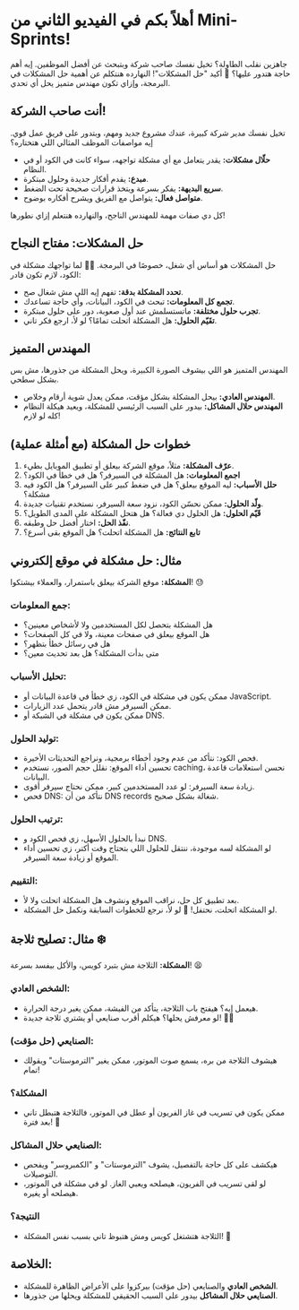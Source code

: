 # أهلاً بكم في الفيديو الثاني من Mini-Sprints!

جاهزين نقلب الطاولة؟ تخيل نفسك صاحب شركة وبتبحث عن أفضل الموظفين. إيه أهم حاجة هتدور عليها؟ 🤔 أكيد "حل المشكلات"! النهارده هنتكلم عن أهمية حل المشكلات في البرمجة، وإزاي تكون مهندس متميز يحل أي تحدي.

## أنت صاحب الشركة!

تخيل نفسك مدير شركة كبيرة، عندك مشروع جديد ومهم، وبتدور على فريق عمل قوي. إيه مواصفات الموظف المثالي اللي هتختاره؟

- **حلّال مشكلات:** يقدر يتعامل مع أي مشكلة تواجهه، سواء كانت في الكود أو في النظام.
- **مبدع:** يقدم أفكار جديدة وحلول مبتكرة.
- **سريع البديهة:** يفكر بسرعة ويتخذ قرارات صحيحة تحت الضغط.
- **متواصل فعال:** يتواصل مع الفريق ويشرح أفكاره بوضوح.

كل دي صفات مهمة للمهندس الناجح، والنهارده هنتعلم إزاي نطورها!

## حل المشكلات: مفتاح النجاح

حل المشكلات هو أساس أي شغل، خصوصًا في البرمجة. 🧑‍💻 لما تواجهك مشكلة في الكود، لازم تكون قادر:

- **تحدد المشكلة بدقة:** تفهم إيه اللي مش شغال صح.
- **تجمع كل المعلومات:** تبحث في الكود، البيانات، وأي حاجة تساعدك.
- **تجرب حلول مختلفة:** ماتستسلمش عند أول صعوبة، دور على حلول مبتكرة.
- **تقَيّم الحلول:** هل المشكلة اتحلت تمامًا؟ لو لأ، ارجع فكر تاني.

## المهندس المتميز

المهندس المتميز هو اللي بيشوف الصورة الكبيرة، ويحل المشكلة من جذورها، مش بس بشكل سطحي.

- **المهندس العادي:** بيحل المشكلة بشكل مؤقت، ممكن يعدل شوية أرقام وخلاص.
- **المهندس حلال المشاكل:** بيدور على السبب الرئيسي للمشكلة، ويعيد هيكلة النظام كله لو لازم!

## خطوات حل المشكلة (مع أمثلة عملية)

1. **عرّف المشكلة:** مثلاً، موقع الشركة بيعلق أو تطبيق الموبايل بطيء.
2. **اجمع المعلومات:** هل المشكلة في السيرفر؟ هل في خطأ في الكود؟
3. **حلل الأسباب:** ليه الموقع بيعلق؟ هل في ضغط كبير على السيرفر؟ هل الكود فيه مشكلة؟
4. **ولّد الحلول:** ممكن نحسّن الكود، نزود سعة السيرفر، نستخدم تقنيات جديدة.
5. **قَيّم الحلول:** هل الحلول دي فعالة؟ هل هتحل المشكلة على المدى الطويل؟
6. **نفّذ الحل:** اختار أفضل حل وطبقه.
7. **تابع النتائج:** هل المشكلة اتحلت؟ هل الموقع بقى أسرع؟

## مثال: حل مشكلة في موقع إلكتروني

**المشكلة:** موقع الشركة بيعلق باستمرار، والعملاء بيشتكوا! 😓

### جمع المعلومات:
- هل المشكلة بتحصل لكل المستخدمين ولا لأشخاص معينين؟
- هل الموقع بيعلق في صفحات معينة، ولا في كل الصفحات؟
- هل في رسائل خطأ بتظهر؟
- متى بدأت المشكلة؟ هل بعد تحديث معين؟

### تحليل الأسباب:
- ممكن يكون في مشكلة في الكود، زي خطأ في قاعدة البيانات أو JavaScript.
- ممكن السيرفر مش قادر يتحمل عدد الزيارات.
- ممكن يكون في مشكلة في الشبكة أو DNS.

### توليد الحلول:
- فحص الكود: نتأكد من عدم وجود أخطاء برمجية، ونراجع التحديثات الأخيرة.
- تحسين أداء الموقع: نقلل حجم الصور، نستخدم caching، نحسن استعلامات قاعدة البيانات.
- زيادة سعة السيرفر: لو عدد المستخدمين كبير، ممكن نحتاج سيرفر أقوى.
- فحص DNS: نتأكد من أن DNS records شغالة بشكل صحيح.

### ترتيب الحلول:
- نبدأ بالحلول الأسهل، زي فحص الكود و DNS.
- لو المشكلة لسه موجودة، ننتقل للحلول اللي بتحتاج وقت أكتر، زي تحسين أداء الموقع أو زيادة سعة السيرفر.

### التقييم:
- بعد تطبيق كل حل، نراقب الموقع ونشوف هل المشكلة اتحلت ولا لأ.
- لو المشكلة اتحلت، نحتفل! 🎉 لو لأ، نرجع للخطوات السابقة ونكمل حل المشكلة.

## مثال: تصليح ثلاجة ❄️

**المشكلة:** الثلاجة مش بتبرد كويس، والأكل بيفسد بسرعة! 😫

### الشخص العادي:
- هيعمل إيه؟ هيفتح باب الثلاجة، يتأكد من الفيشة، ممكن يغير درجة الحرارة.
- لو معرفش يحلها؟ هيكلم أقرب صنايعي أو يشتري ثلاجة جديدة! 🤷‍♂️

### الصنايعي (حل مؤقت):
- هيشوف الثلاجة من بره، يسمع صوت الموتور، ممكن يغير "الترموستات" ويقولك تمام!

### المشكلة؟
- ممكن يكون في تسريب في غاز الفريون أو عطل في الموتور، فالثلاجة هتبطل تاني بعد فترة! 🤕

### الصنايعي حلال المشاكل:
- هيكشف على كل حاجة بالتفصيل، يشوف "الترموستات" و "الكمبروسر" ويفحص التوصيلات.
- لو لقى تسريب في الفريون، هيصلحه ويعبي الغاز. لو في مشكلة في الموتور، هيصلحه أو يغيره.

### النتيجة؟
- الثلاجة هتشتغل كويس ومش هتبوظ تاني بسبب نفس المشكلة! 💪

## الخلاصة:

- **الشخص العادي** والصنايعي (حل مؤقت) بيركزوا على الأعراض الظاهرة للمشكلة.
- **الصنايعي حلال المشاكل** بيدور على السبب الحقيقي للمشكلة ويحلها من جذورها.

